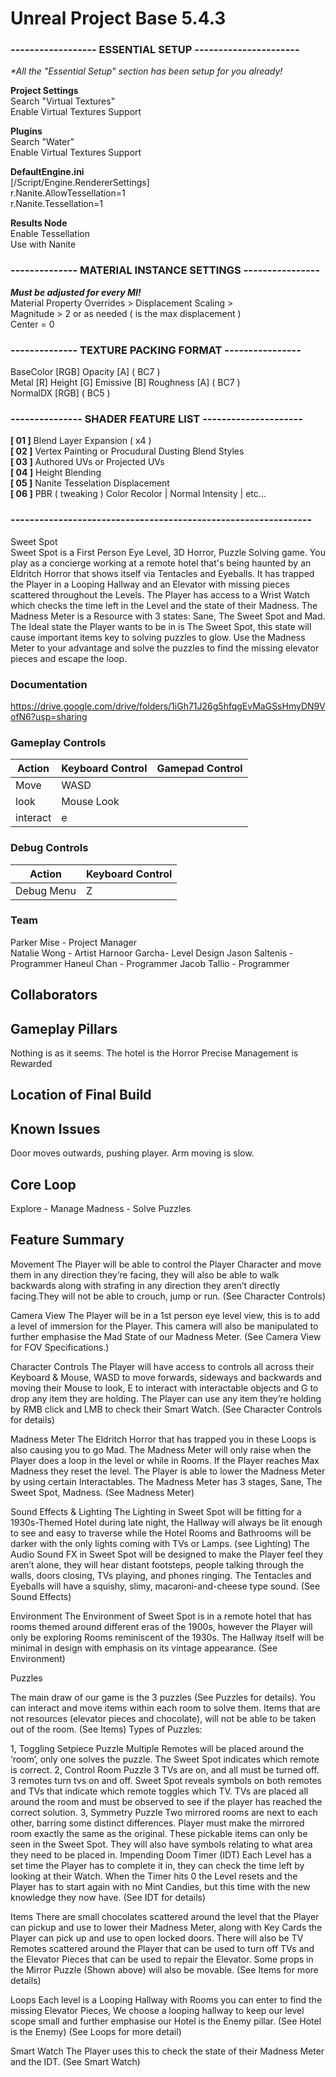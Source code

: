 # Unreal Project Base 5.4.3

### ------------------  ESSENTIAL SETUP  ----------------------
_*All the "Essential Setup" section has been setup for you already!_ 

**Project Settings**  
Search "Virtual Textures"  
Enable Virtual Textures Support

**Plugins**  
Search "Water"  
Enable Virtual Textures Support

**DefaultEngine.ini**  
[/Script/Engine.RendererSettings]  
r.Nanite.AllowTessellation=1  
r.Nanite.Tessellation=1  

**Results Node**  
Enable Tessellation  
Use with Nanite 
 
### --------------  MATERIAL INSTANCE SETTINGS  ----------------
**_Must be adjusted for every MI!_**     
Material Property Overrides > Displacement Scaling >  
Magnitude > 2 or as needed ( is the max displacement )  
Center = 0

### --------------  TEXTURE PACKING FORMAT  ----------------

BaseColor [RGB] Opacity [A] ( BC7 )  
Metal [R] Height [G] Emissive [B] Roughness [A] ( BC7 )  
NormalDX [RGB] ( BC5 )  

### ---------------  SHADER FEATURE LIST  ---------------------

**[ 01 ]** Blend Layer Expansion ( x4 )  
**[ 02 ]** Vertex Painting or Procudural Dusting Blend Styles  
**[ 03 ]** Authored UVs or Projected UVs  
**[ 04 ]** Height Blending  
**[ 05 ]** Nanite Tesselation Displacement  
**[ 06 ]** PBR ( tweaking ) Color Recolor | Normal Intensity | etc...  


### ---------------------------------------------------------------

Sweet Spot  
Sweet Spot is a First Person Eye Level, 3D Horror, Puzzle Solving game. You play as a concierge working at a remote hotel that's being haunted by an Eldritch Horror that shows itself via Tentacles and Eyeballs. It has trapped the Player in a Looping Hallway and an Elevator with missing pieces scattered throughout the Levels. The Player has access to a Wrist Watch which checks the time left in the Level and the state of their Madness. The Madness Meter is a Resource with 3 states: Sane, The Sweet Spot and Mad. The Ideal state the Player wants to be in is The Sweet Spot, this state will cause important items key to solving puzzles to glow. Use the Madness Meter to your advantage and solve the puzzles to find the missing elevator pieces and escape the loop.

### Documentation  
https://drive.google.com/drive/folders/1iGh71J26g5hfqgEvMaGSsHmyDN9VofN6?usp=sharing

### Gameplay Controls  
Action               | Keyboard Control  | Gamepad Control
---                  |---                |---
Move                 | WASD            
look                 | Mouse Look       
interact             | e               

### Debug Controls  
Action               | Keyboard Control
---                  |---          
Debug Menu           | Z              

### Team  
Parker Mise - Project Manager  
Natalie Wong - Artist 
Harnoor Garcha- Level Design
Jason Saltenis - Programmer 
Haneul Chan - Programmer 
Jacob Tallio - Programmer 

## Collaborators

## Gameplay Pillars 
Nothing is as it seems. 
The hotel is the Horror 
Precise Management is Rewarded 

## Location of Final Build 

## Known Issues 
Door moves outwards, pushing player. 
Arm moving is slow. 

## Core Loop 

Explore - Manage Madness - Solve Puzzles

## Feature Summary 

Movement
	The Player will be able to control the Player Character and move them in any direction they’re facing, they will also be able to walk backwards along with strafing in any direction they aren’t directly facing.They will not be able to crouch, jump or run. (See Character Controls)

Camera View
	The Player will be in a 1st person eye level view, this is to add a level of immersion for the Player. This camera will also be manipulated to further emphasise the Mad State of our Madness Meter. (See Camera View for FOV Specifications.) 

Character Controls
	The Player will have access to controls all across their Keyboard & Mouse, WASD to move forwards, sideways and backwards and moving their Mouse to look, E to interact with interactable objects and G to drop any item they are holding. The Player can use any item they’re holding by RMB click and LMB to check their Smart Watch. (See Character Controls for details) 

Madness Meter
	The Eldritch Horror that has trapped you in these Loops is also causing you to go Mad. The Madness Meter will only raise when the Player does a loop in the level or while in Rooms. If the Player reaches Max Madness they reset the level. The Player is able to lower the Madness Meter by using certain Interactables. The Madness Meter has 3 stages, Sane, The Sweet Spot, Madness. (See Madness Meter)

Sound Effects & Lighting
	The Lighting in Sweet Spot will be fitting for a 1930s-Themed Hotel during late night, the Hallway will always be lit enough to see and easy to traverse while the Hotel Rooms and Bathrooms will be darker with the only lights coming with TVs or Lamps. (see Lighting)
	The Audio Sound FX in Sweet Spot will be designed to make the Player feel they aren’t alone, they will hear distant footsteps, people talking through the walls, doors closing, TVs playing, and phones ringing. The Tentacles and Eyeballs will have a squishy, slimy, macaroni-and-cheese type sound. (See Sound Effects)

Environment
	The Environment of Sweet Spot is in a remote hotel that has rooms themed around different eras of the 1900s, however the Player will only be exploring Rooms reminiscent of the 1930s. The Hallway itself will be minimal in design with emphasis on its vintage appearance. (See Environment) 

Puzzles

The main draw of our game is the 3 puzzles (See Puzzles for details). You can interact and move items within each room to solve them. Items that are not resources (elevator pieces and chocolate), will not be able to be taken out of the room. (See Items)
Types of Puzzles: 

1, Toggling Setpiece Puzzle 
	Multiple Remotes will be placed around the ‘room’, only one solves the puzzle. The Sweet Spot indicates which remote is correct.
2, Control Room Puzzle 
	3 TVs are on, and all must be turned off. 3 remotes turn tvs on and off. Sweet Spot reveals symbols on both remotes and TVs that indicate which remote toggles which TV. TVs are placed all around the room and must be observed to see if the player has reached the correct solution. 
3, Symmetry Puzzle 
	Two mirrored rooms are next to each other, barring some distinct differences. Player must make the mirrored room exactly the same as the original. These pickable items can only be seen in the Sweet Spot. They will also have symbols relating to what area they need to be placed in. 
Impending Doom Timer (IDT)
	Each Level has a set time the Player has to complete it in, they can check the time left by looking at their Watch. When the Timer hits 0 the Level resets and the Player has to start again with no Mint Candies, but this time with the new knowledge they now have. (See IDT for details)

Items
	There are small chocolates scattered around the level that the Player can pickup and use to lower their Madness Meter, along with Key Cards the Player can pick up and use to open locked doors. There will also be TV Remotes scattered around the Player that can be used to turn off TVs and the Elevator Pieces that can be used to repair the Elevator. Some props in the Mirror Puzzle (Shown above) will also be movable. (See Items for more details) 

Loops
	Each level is a Looping Hallway with Rooms you can enter to find the missing Elevator Pieces, We choose a looping hallway to keep our level scope small and further emphasise our Hotel is the Enemy pillar. (See Hotel is the Enemy) (See Loops for more detail)

Smart Watch
	The Player uses this to check the state of their Madness Meter and the IDT. (See Smart Watch)


 



